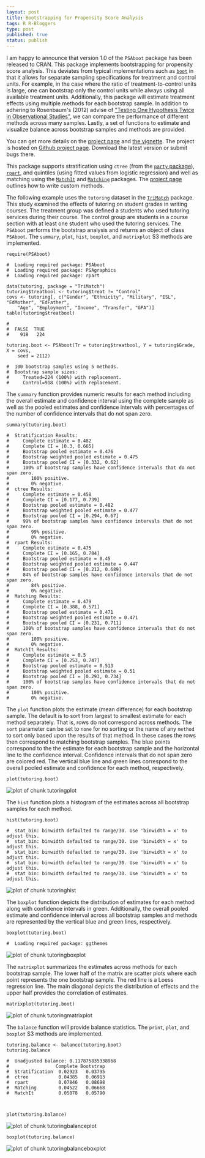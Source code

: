 ```yaml
--- 
layout: post
title: Bootstrapping for Propensity Score Analysis
tags: R R-Bloggers
type: post
published: true
status: publish
---
```

 


 
I am happy to announce that version 1.0 of the `PSAboot` package has been released to CRAN. This package implements bootstrapping for propensity score analysis. This deviates from typical implementations such as [`boot`](http://cran.r-project.org/web/packages/boot/index.html) in that it allows for separate sampling specifications for treatment and control units. For example, in the case where the ratio of treatment-to-control units is large, one can bootstrap only the control units while always using all available treatment units. Additionally, this package will estimate treatment effects using multiple methods for each bootstrap sample. In addition to adhering to Rosenbaum's (2012) advise of ["Testing One Hypothesis Twice in Observational Studies"](http://biomet.oxfordjournals.org/content/99/4/763.abstract), we can compare the performance of different methods across many samples. Lastly, a set of functions to estimate and visualize balance across bootstrap samples and methods are provided.
 
You can get more details on the [project page](/PSAboot) and [the vignette](). The project is hosted on [Github project page](http://github.com/jbryer/PSAboot). Download the latest version or submit bugs there.
 
This package supports stratification using `ctree` (from the [`party` package](http://cran.r-project.org/web/packages/party/index.html)), [`rpart`](http://cran.r-project.org/web/packages/rpart/index.html), and quintiles (using fitted values from logistic regression) and well as matching using the [`MatchIt`](http://cran.r-project.org/web/packages/MatchIt/index.html) and [`Matching`](http://cran.r-project.org/web/packages/Matching/index.html) packages. The [project page](/PSAboot) outlines how to write custom methods.
 
The following example uses the `tutoring` dataset in the [`TriMatch`](/TriMatch) package. This study examined the effects of tutoring on student grades in writing courses. The treatment group was defined a students who used tutoring services during their course. The control group are students in a course section with at least one student who used the tutoring services. The `PSAboot` performs the bootstrap analysis and returns an object of class `PSAboot`. The `summary`, `plot`, `hist`, `boxplot`, and `matrixplot` S3 methods are implemented.
 

    require(PSAboot)

    #  Loading required package: PSAboot
    #  Loading required package: PSAgraphics
    #  Loading required package: rpart

    data(tutoring, package = "TriMatch")
    tutoring$treatbool <- tutoring$treat != "Control"
    covs <- tutoring[, c("Gender", "Ethnicity", "Military", "ESL", "EdMother", "EdFather", 
        "Age", "Employment", "Income", "Transfer", "GPA")]
    table(tutoring$treatbool)

    #  
    #  FALSE  TRUE 
    #    918   224

    tutoring.boot <- PSAboot(Tr = tutoring$treatbool, Y = tutoring$Grade, X = covs, 
        seed = 2112)

    #  100 bootstrap samples using 5 methods.
    #  Bootstrap sample sizes:
    #     Treated=224 (100%) with replacement.
    #     Control=918 (100%) with replacement.

 
The `summary` function provides numeric results for each method including the overall estimate and confidence interval using the complete sample as well as the pooled estimates and confidence intervals with percentages of the number of confidence intervals that do not span zero.
 

    summary(tutoring.boot)

    #  Stratification Results:
    #     Complete estimate = 0.482
    #     Complete CI = [0.3, 0.665]
    #     Bootstrap pooled estimate = 0.476
    #     Bootstrap weighted pooled estimate = 0.475
    #     Bootstrap pooled CI = [0.332, 0.62]
    #     100% of bootstrap samples have confidence intervals that do not span zero.
    #        100% positive.
    #        0% negative.
    #  ctree Results:
    #     Complete estimate = 0.458
    #     Complete CI = [0.177, 0.739]
    #     Bootstrap pooled estimate = 0.482
    #     Bootstrap weighted pooled estimate = 0.477
    #     Bootstrap pooled CI = [0.294, 0.67]
    #     99% of bootstrap samples have confidence intervals that do not span zero.
    #        99% positive.
    #        0% negative.
    #  rpart Results:
    #     Complete estimate = 0.475
    #     Complete CI = [0.165, 0.784]
    #     Bootstrap pooled estimate = 0.45
    #     Bootstrap weighted pooled estimate = 0.447
    #     Bootstrap pooled CI = [0.212, 0.689]
    #     84% of bootstrap samples have confidence intervals that do not span zero.
    #        84% positive.
    #        0% negative.
    #  Matching Results:
    #     Complete estimate = 0.479
    #     Complete CI = [0.388, 0.571]
    #     Bootstrap pooled estimate = 0.471
    #     Bootstrap weighted pooled estimate = 0.471
    #     Bootstrap pooled CI = [0.231, 0.711]
    #     100% of bootstrap samples have confidence intervals that do not span zero.
    #        100% positive.
    #        0% negative.
    #  MatchIt Results:
    #     Complete estimate = 0.5
    #     Complete CI = [0.253, 0.747]
    #     Bootstrap pooled estimate = 0.513
    #     Bootstrap weighted pooled estimate = 0.51
    #     Bootstrap pooled CI = [0.293, 0.734]
    #     100% of bootstrap samples have confidence intervals that do not span zero.
    #        100% positive.
    #        0% negative.

 
The `plot` function plots the estimate (mean difference) for each bootstrap sample. The default is to sort from largest to smallest estimate for each method separately. That is, rows do not correspond across methods. The `sort` parameter can be set to `none` for no sorting or the name of any `method` to sort only based upon the results of that method. In these cases the rows then correspond to matching bootstrap samples. The blue points correspond to the the estimate for each bootstrap sample and the horizontal line to the confidence interval. Confidence intervals that do not span zero are colored red. The vertical blue line and green lines correspond to the overall pooled estimate and confidence for each method, respectively.
 

    plot(tutoring.boot)

![plot of chunk tutoringplot](/images/figure/tutoringplot.png) 

 
The `hist` function plots a histogram of the estimates across all bootstrap samples for each method.
 

    hist(tutoring.boot)

    #  stat_bin: binwidth defaulted to range/30. Use 'binwidth = x' to adjust this.
    #  stat_bin: binwidth defaulted to range/30. Use 'binwidth = x' to adjust this.
    #  stat_bin: binwidth defaulted to range/30. Use 'binwidth = x' to adjust this.
    #  stat_bin: binwidth defaulted to range/30. Use 'binwidth = x' to adjust this.
    #  stat_bin: binwidth defaulted to range/30. Use 'binwidth = x' to adjust this.

![plot of chunk tutoringhist](/images/figure/tutoringhist.png) 

 
The `boxplot` function depicts the distribution of estimates for each method along with confidence intervals in green. Additionally, the overall pooled estimate and confidence interval across all bootstrap samples and methods are represented by the vertical blue and green lines, respectively.
 

    boxplot(tutoring.boot)

    #  Loading required package: ggthemes

![plot of chunk tutoringboxplot](/images/figure/tutoringboxplot.png) 

 
The `matrixplot` summarizes the estimates across methods for each bootstrap sample. The lower half of the matrix are scatter plots where each point represents the one bootstrap sample. The red line is a Loess regression line. The main diagonal depicts the distribution of effects and the upper half provides the correlation of estimates.
 

    matrixplot(tutoring.boot)

![plot of chunk tutoringmatrixplot](/images/figure/tutoringmatrixplot.png) 

 
The `balance` function will provide balance statistics. The `print`, `plot`, and `boxplot` S3 methods are implemented.
 

    tutoring.balance <- balance(tutoring.boot)
    tutoring.balance

    #  Unadjusted balance: 0.117875835338968
    #                 Complete Bootstrap
    #  Stratification  0.02923   0.03795
    #  ctree           0.04385   0.06913
    #  rpart           0.07846   0.08698
    #  Matching        0.04522   0.06668
    #  MatchIt         0.05078   0.05790

 

    plot(tutoring.balance)

![plot of chunk tutoringbalanceplot](/images/figure/tutoringbalanceplot.png) 

 

    boxplot(tutoring.balance)

![plot of chunk tutoringbalanceboxplot](/images/figure/tutoringbalanceboxplot.png) 

 
 
